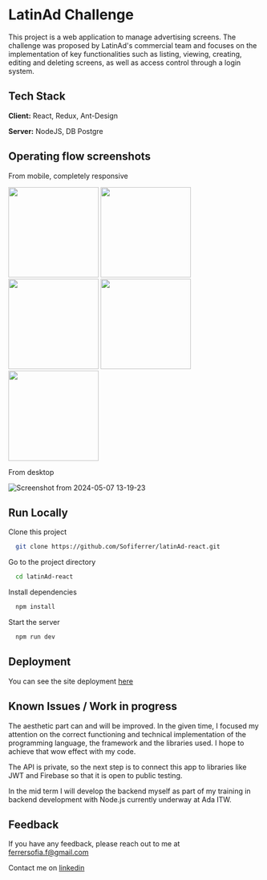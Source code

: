 # LatinAd Challenge

This project is a web application to manage advertising screens. The challenge was proposed by LatinAd's commercial team and focuses on the implementation of key functionalities such as listing, viewing, creating, editing and deleting screens, as well as access control through a login system.

## Tech Stack

**Client:** React, Redux, Ant-Design

**Server:** NodeJS, DB Postgre

## Operating flow screenshots

From mobile, completely responsive

<img src="https://github.com/Sofiferrer/latinAd-react/assets/65264195/47305ad3-ca0d-4066-be95-64d0b840ec26" width="180" height="auto"/>
<img src="https://github.com/Sofiferrer/latinAd-react/assets/65264195/09d798d8-ed2f-4126-920a-ebedbffe5d34" width="180" height="auto"/>
<img src="https://github.com/Sofiferrer/latinAd-react/assets/65264195/af6d6a07-ddc2-4ba9-bf9d-879371099fcc" width="180" height="auto"/>
<img src="https://github.com/Sofiferrer/latinAd-react/assets/65264195/97ca19a9-dbb4-44d7-b308-98c626997075" width="180" height="auto"/>
<img src="https://github.com/Sofiferrer/latinAd-react/assets/65264195/1a1a8e2f-415f-4016-bfc7-1dc7d5909be7" width="180" height="auto"/>



From desktop

![Screenshot from 2024-05-07 13-19-23](https://github.com/Sofiferrer/latinAd-react/assets/65264195/e563f78b-8031-4dca-b1f0-daab2e797b2e)

## Run Locally

Clone this project

```bash
  git clone https://github.com/Sofiferrer/latinAd-react.git
```

Go to the project directory

```bash
  cd latinAd-react
```

Install dependencies

```bash
  npm install
```

Start the server

```bash
  npm run dev
```

## Deployment

You can see the site deployment [here](https://sofiferrer.github.io/latinAd-react/)

## Known Issues / Work in progress

The aesthetic part can and will be improved. In the given time, I focused my attention on the correct functioning and technical implementation of the programming language, the framework and the libraries used. I hope to achieve that wow effect with my code.

The API is private, so the next step is to connect this app to libraries like JWT and Firebase so that it is open to public testing.

In the mid term I will develop the backend myself as part of my training in backend development with Node.js currently underway at Ada ITW.

## Feedback

If you have any feedback, please reach out to me at ferrersofia.f@gmail.com

Contact me on [linkedin](https://www.linkedin.com/in/sofia-ferrer-038575187/)
